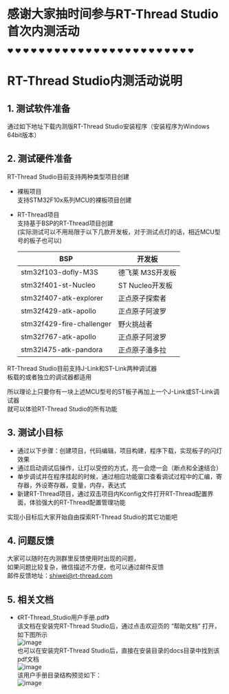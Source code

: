 # 感谢大家抽时间参与RT-Thread Studio首次内测活动
:heart: :heart: :heart: :heart: :heart: :heart: :heart: :heart: :heart: :heart: :heart: :heart: :heart: :heart: :heart: :heart: :heart: :heart: :heart: :heart: :heart: :heart: :heart: :heart:
# RT-Thread Studio内测活动说明
## 1.  测试软件准备
通过如下地址下载内测版RT-Thread Studio安装程序（安装程序为Windows 64bit版本）


## 2.  测试硬件准备

RT-Thread Studio目前支持两种类型项目创建  

* 裸板项目  
  支持STM32F10x系列MCU的裸板项目创建  

* RT-Thread项目  
  支持基于BSP的RT-Thread项目创建  
  (实际测试可以不用局限于以下几款开发板，对于测试点灯的话，相近MCU型号的板子也可以)  

    | BSP | 开发板 |
    | ------ | ------ |
    | stm32f103-dofly-M3S | 德飞莱 M3S开发板 |
    | stm32f401-st-Nucleo | ST Nucleo开发板 | 
    | stm32f407-atk-explorer | 正点原子探索者 | 
    | stm32f429-atk-apollo | 正点原子阿波罗 | 
    | stm32f429-fire-challenger | 野火挑战者 | 
    | stm32f767-atk-apollo | 正点原子阿波罗 | 
    | stm32l475-atk-pandora | 正点原子潘多拉 | 
	
RT-Thread Studio目前支持J-Link和ST-Link两种调试器  
板载的或者独立的调试器都适用  

所以理论上只要你有一块上述MCU型号的ST板子再加上一个J-Link或ST-Link调试器  
就可以体验RT-Thread Studio的所有功能  

## 3.  测试小目标
*  通过以下步骤：创建项目，代码编辑，项目构建，程序下载，实现板子的闪灯效果  
*  通过启动调试后操作，让灯以受控的方式，亮一会熄一会（断点和全速结合）
*  单步调试并在程序挂起的时候，通过相应功能窗口查看调试过程中的汇编，寄存器，外设寄存器，变量，内存，表达式  
*  新建RT-Thread项目，通过双击项目内Kconfig文件打开RT-Thread配置界面，体验强大的RT-Thread配置管理功能  

实现小目标后大家开始自由探索RT-Thread Studio的其它功能吧

## 4.  问题反馈
大家可以随时在内测群里反馈使用时出现的问题，  
如果问题比较复杂，微信描述不方便，也可以通过邮件反馈  
邮件反馈地址：shiwei@rt-thread.com

## 5.  相关文档
*  《RT-Thread_Studio用户手册.pdf》  
该文档在安装完RT-Thread Studio后，通过点击欢迎页的 “帮助文档” 打开，如下图所示  
![image](https://github.com/rtttest/temptest/blob/master/docs/images/image1.png)  
也可以在安装完RT-Thread Studio后，直接在安装目录的docs目录中找到该pdf文档  
![image](https://github.com/rtttest/temptest/blob/master/docs/images/image2.png)  
该用户手册目录结构预览如下：  
![image](https://github.com/rtttest/temptest/blob/master/docs/images/image3.png)
